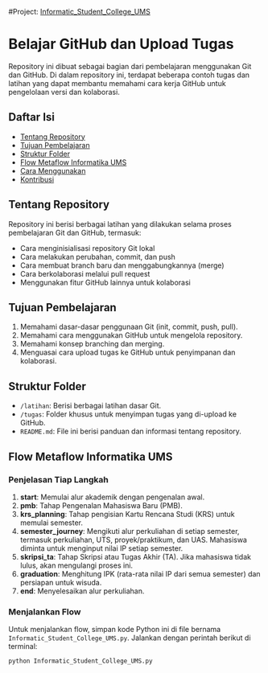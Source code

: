 #Project:
[Informatic_Student_College_UMS](https://github.com/ums-l200220279/ums-l200220279.github.io/blob/main/Informatic_Student_College_UMS.py)

# Belajar GitHub dan Upload Tugas

Repository ini dibuat sebagai bagian dari pembelajaran menggunakan Git dan GitHub. Di dalam repository ini, terdapat beberapa contoh tugas dan latihan yang dapat membantu memahami cara kerja GitHub untuk pengelolaan versi dan kolaborasi.

## Daftar Isi
- [Tentang Repository](#tentang-repository)
- [Tujuan Pembelajaran](#tujuan-pembelajaran)
- [Struktur Folder](#struktur-folder)
- [Flow Metaflow Informatika UMS](#flow-metaflow-informatika-ums)
- [Cara Menggunakan](#cara-menggunakan)
- [Kontribusi](#kontribusi)

## Tentang Repository
Repository ini berisi berbagai latihan yang dilakukan selama proses pembelajaran Git dan GitHub, termasuk:
- Cara menginisialisasi repository Git lokal
- Cara melakukan perubahan, commit, dan push
- Cara membuat branch baru dan menggabungkannya (merge)
- Cara berkolaborasi melalui pull request
- Menggunakan fitur GitHub lainnya untuk kolaborasi

## Tujuan Pembelajaran
1. Memahami dasar-dasar penggunaan Git (init, commit, push, pull).
2. Memahami cara menggunakan GitHub untuk mengelola repository.
3. Memahami konsep branching dan merging.
4. Menguasai cara upload tugas ke GitHub untuk penyimpanan dan kolaborasi.

## Struktur Folder
- `/latihan`: Berisi berbagai latihan dasar Git.
- `/tugas`: Folder khusus untuk menyimpan tugas yang di-upload ke GitHub.
- `README.md`: File ini berisi panduan dan informasi tentang repository.

## Flow Metaflow Informatika UMS
### Penjelasan Tiap Langkah
1. **start**: Memulai alur akademik dengan pengenalan awal.
2. **pmb**: Tahap Pengenalan Mahasiswa Baru (PMB).
3. **krs_planning**: Tahap pengisian Kartu Rencana Studi (KRS) untuk memulai semester.
4. **semester_journey**: Mengikuti alur perkuliahan di setiap semester, termasuk perkuliahan, UTS, proyek/praktikum, dan UAS. Mahasiswa diminta untuk menginput nilai IP setiap semester.
5. **skripsi_ta**: Tahap Skripsi atau Tugas Akhir (TA). Jika mahasiswa tidak lulus, akan mengulangi proses ini.
6. **graduation**: Menghitung IPK (rata-rata nilai IP dari semua semester) dan persiapan untuk wisuda.
7. **end**: Menyelesaikan alur perkuliahan.

### Menjalankan Flow
Untuk menjalankan flow, simpan kode Python ini di file bernama `Informatic_Student_College_UMS.py`. Jalankan dengan perintah berikut di terminal:

```bash
python Informatic_Student_College_UMS.py
